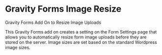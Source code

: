 # Gravity Forms Image Resize
Gravity Forms Add On to Resize Image Uploads

This Gravity Forms add on creates a setting on the Form Settings page that allows you to automatically resize form image uploads before they are stored on the server. Image sizes are set based on the standard Wordpress image sizes.
